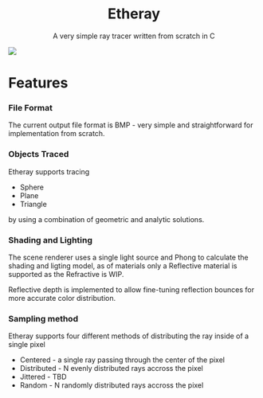 <p align="center">
    <h1 align="center"> Etheray </h1>
</p>
<p align="center">
    A very simple ray tracer written from scratch in C
</p>

<p>
    <img src="https://imgur.com/91NKuuZ.png" />
</p>

# Features

### File Format
The current output file format is BMP - very simple and straightforward for implementation from scratch.

### Objects Traced
Etheray supports tracing 
  - Sphere
  - Plane
  - Triangle
  
by using a combination of geometric and analytic solutions.

### Shading and Lighting
The scene renderer uses a single light source and Phong to calculate the shading and ligting model, as of materials only a Reflective material is supported as the Refractive is WIP.

Reflective depth is implemented to allow fine-tuning reflection bounces for more accurate color distribution.

### Sampling method
Etheray supports four different methods of distributing the ray inside of a single pixel
  - Centered - a single ray passing through the center of the pixel
  - Distributed - N evenly distributed rays accross the pixel
  - Jittered - TBD
  - Random - N randomly distributed rays accross the pixel





